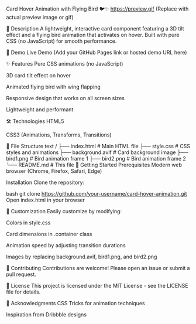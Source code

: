 Card Hover Animation with Flying Bird 🐦✨
https://preview.gif (Replace with actual preview image or gif)

📝 Description
A lightweight, interactive card component featuring a 3D tilt effect and a flying bird animation that activates on hover. Built with pure CSS (no JavaScript) for smooth performance.

🎥 Demo
Live Demo (Add your GitHub Pages link or hosted demo URL here)

✨ Features
Pure CSS animations (no JavaScript)

3D card tilt effect on hover

Animated flying bird with wing flapping

Responsive design that works on all screen sizes

Lightweight and performant

🛠️ Technologies
HTML5

CSS3 (Animations, Transforms, Transitions)

📁 File Structure
text
/
├── index.html          # Main HTML file
├── style.css           # CSS styles and animations
├── background.avif     # Card background image
├── bird1.png           # Bird animation frame 1
├── bird2.png           # Bird animation frame 2
└── README.md           # This file
🚀 Getting Started
Prerequisites
Modern web browser (Chrome, Firefox, Safari, Edge)

Installation
Clone the repository:

bash
git clone https://github.com/your-username/card-hover-animation.git
Open index.html in your browser

🎨 Customization
Easily customize by modifying:

Colors in style.css

Card dimensions in .container class

Animation speed by adjusting transition durations

Images by replacing background.avif, bird1.png, and bird2.png

🤝 Contributing
Contributions are welcome! Please open an issue or submit a pull request.

📄 License
This project is licensed under the MIT License - see the LICENSE file for details.

🙏 Acknowledgments
CSS Tricks for animation techniques

Inspiration from Dribbble designs


